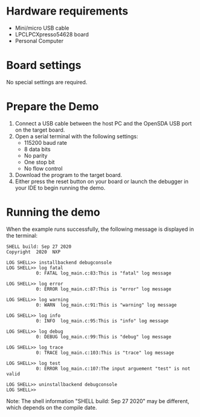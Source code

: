 Hardware requirements
=====================
- Mini/micro USB cable
- LPCLPCXpresso54628 board
- Personal Computer

Board settings
============
No special settings are required.

Prepare the Demo
===============
1.  Connect a USB cable between the host PC and the OpenSDA USB port on the target board.
2.  Open a serial terminal with the following settings:
    - 115200 baud rate
    - 8 data bits
    - No parity
    - One stop bit
    - No flow control
3.  Download the program to the target board.
4.  Either press the reset button on your board or launch the debugger in your IDE to begin running the demo.

Running the demo
================
When the example runs successfully, the following message is displayed in the terminal:

~~~~~~~~~~~~~~~~~~~~~
SHELL build: Sep 27 2020
Copyright  2020  NXP

LOG SHELL>> installbackend debugconsole
LOG SHELL>> log fatal
           0: FATAL log_main.c:83:This is "fatal" log message

LOG SHELL>> log error
           0: ERROR log_main.c:87:This is "error" log message

LOG SHELL>> log warning
           0: WARN  log_main.c:91:This is "warning" log message

LOG SHELL>> log info
           0: INFO  log_main.c:95:This is "info" log message

LOG SHELL>> log debug
           0: DEBUG log_main.c:99:This is "debug" log message

LOG SHELL>> log trace
           0: TRACE log_main.c:103:This is "trace" log message

LOG SHELL>> log test
           0: ERROR log_main.c:107:The input arguement "test" is not valid

LOG SHELL>> uninstallbackend debugconsole
LOG SHELL>> 
~~~~~~~~~~~~~~~~~~~~~
Note: The shell information "SHELL build: Sep 27 2020" may be different, which depends on the compile date.

